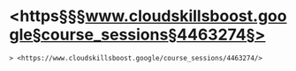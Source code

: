 # <https§§§www.cloudskillsboost.google§course_sessions§4463274§>
    > <https://www.cloudskillsboost.google/course_sessions/4463274/>
